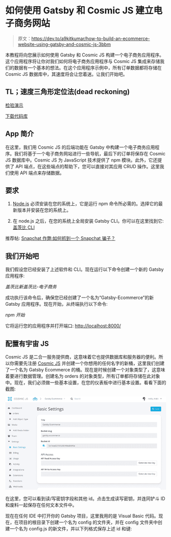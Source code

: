 # 如何使用 Gatsby 和 Cosmic JS 建立电子商务网站

> 原文：<https://dev.to/a9kitkumar/how-to-build-an-ecommerce-website-using-gatsby-and-cosmic-js-3bbm>

本教程将向您展示如何使用 Gatsby 和 Cosmic JS 构建一个电子商务应用程序。这个应用程序将让你对我们如何将电子商务应用程序与 Cosmic JS 集成来存储我们的数据有一个基本的想法。在这个应用程序示例中，所有订单数据都将存储在 Cosmic JS 数据库中，其速度将会让您着迷。让我们开始吧。

## TL；速度三角形定位法(dead reckoning)

[检验演示](https://cosmicjs.com/apps/gatsby-ecommerce-website)

[下载代码库](https://github.com/a9kitkumar/Gatsby-Ecommerce)

## App 简介

在这里，我们用 Cosmic JS 的后端功能在 Gatsby 中构建一个电子商务应用程序。我们将基于一个电子商务网站进行一些导航，最后下的订单将保存在 Cosmic JS 数据库中。Cosmic JS 为 JavaScript 技术提供了 npm 模块。此外，它还提供了 API 端点，在这些端点的帮助下，您可以直接对其应用 CRUD 操作。这里我们使用 API 端点来存储数据。

## 要求

1.  [Node.js](https://nodejs.org/en/) 必须安装在您的系统上，它是运行 npm 命令所必需的。选择它的最新版本并安装在您的系统上。

2.  在 node.js 之后，在您的系统上全局安装 Gatsby CLI。你可以在这里找到它:[盖茨比 CLI](https://www.gatsbyjs.org/docs/gatsby-cli/)

推荐帖: [Snapchat 作弊:如何抓到一个 Snapchat 骗子？](https://mytechmarvel.com/snapchat-cheating-how-to-know-if-your-partner-is-cheating/)

## 我们开始吧

我们假设您已经安装了上述软件和 CLI。现在运行以下命令创建一个新的 Gatsby 应用程序:

*盖茨比新盖茨比-电子商务*

成功执行该命令后，确保您已经创建了一个名为“Gatsby-Ecommerce”的新 Gatsby 应用程序。现在开始，从终端执行以下命令:

*npm 开始*

它将运行您的应用程序并打开端口: [http://localhost:8000/](http://localhost:8000/)

## 配置有宇宙 JS

Cosmic JS 是二合一服务提供商，这意味着它也提供数据库和服务器的便利。所以你需要先注册 [Cosmic JS](https://cosmicjs.com/) 并创建一个你想用的任何名字的新桶，这里我们创建了一个名为 Gatsby Ecommerce 的桶。现在是时候创建一个对象类型了，这意味着要进行数据管理。创建名为 orders 的对象类型，所有订单都将存储在此对象中。现在，我们必须做一些基本设置，在您的仪表板中进行基本设置。看看下面的截图:

[![Basic setting](img/d29e6565bf0b0c6b01c999b091e84c1b.png)](https://res.cloudinary.com/practicaldev/image/fetch/s--3bG8FOlR--/c_limit%2Cf_auto%2Cfl_progressive%2Cq_auto%2Cw_880/https://cosmic-s3.imgix.net/379480e0-6c30-11e9-ac17-d1d41ed61c71-67fc1480-6ab1-11e9-8e11-73687f4b8132-basic-setting.png)

在这里，您可以看到读/写密钥字段和其他 id。点击生成读写密钥，并连同铲斗 ID 和废料一起保存在任何文本文件中。

现在在任何 IDE 中打开你的 Gatsby 项目，这里我用的是 Visual Basic 代码。现在，在项目的根目录下创建一个名为 config 的文件夹，并在 config 文件夹中创建一个名为 config.js 的新文件，并以下列格式保存上述 id 和键: